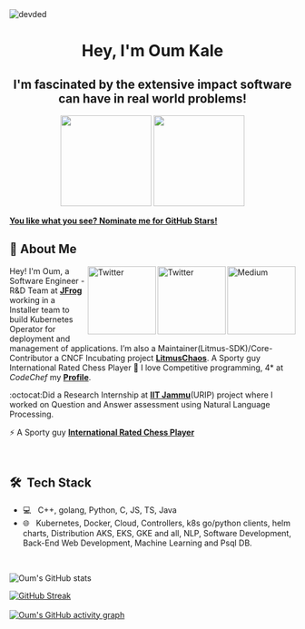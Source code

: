 <!--
**oumkale/oumkale** is a ✨ _special_ ✨ repository because its `README.md` (this file) appears on your GitHub profile.

Here are some ideas to get you started:

- 🔭 I’m currently working on ...

- 🌱 I’m currently learning ...
- 👯 I’m looking to collaborate on ...
- 🤔 I’m looking for help with ...
- 💬 Ask me about ...
- 📫 How to reach me: ...
- 😄 Pronouns: ...
- ⚡ Fun fact: ...
-->
<img src="https://komarev.com/ghpvc/?username=oumkale" alt="devded" /> 
<h1 align="center">Hey, I'm Oum Kale</h1> 
<h2 align="center">I'm fascinated by the extensive impact software can have in real world problems!</h2>

<p align="center"> <img src="https://octodex.github.com/images/daftpunktocat-thomas.gif" height="160px" width="160px"> <img src="https://octodex.github.com/images/daftpunktocat-guy.gif" height="160px" width="160px"> </p>

   [**You like what you see? Nominate me for GitHub Stars!**](https://stars.github.com/nominate/)

   ## :wave: About Me 
<a href="https://oumkalecoding.medium.com/placement-coding-interview-preparation-for-juniors-fe99184df6ba" target="_blank"><img src="https://cdn4.iconfinder.com/data/icons/social-media-rounded-corners/512/Medium_rounded_cr-512.png" height="120px" width="120px" alt="Medium" align="right"></a>
<a href="https://twitter.com/oumkale" target="_blank"><img src="https://cdn2.iconfinder.com/data/icons/social-media-2199/64/social_media_isometric_6-twitter-512.png" height="120px" width="120px" alt="Twitter" align="right"></a>
<a href="https://www.linkedin.com/in/oumnkale/" target="_blank"><img src="https://cdn2.iconfinder.com/data/icons/social-media-2199/64/social_media_isometric_14-linkedin-512.png" height="120px" width="120px" alt="Twitter" align="right"></a>
Hey! I'm Oum, a Software Engineer - R&D Team at [**JFrog**](https://www.jfrog.com/) working in a Installer team to build Kubernetes Operator for deployment and management of applications.
I’m also a Maintainer(Litmus-SDK)/Core-Contributor a CNCF Incubating project [**LitmusChaos**](https://github.com/litmuschaos). A Sporty guy International Rated Chess Player
💖 I love Competitive programming, 4* at *CodeChef* my [**Profile**](https://www.codechef.com/users/oumkale).


:octocat:Did a Research Internship at [**IIT Jammu**](https://www.iitjammu.ac.in/)(URIP) project where I worked on Question and Answer assessment using Natural Language Processing.

 

⚡ A Sporty guy [**International Rated Chess Player**](https://ratings.fide.com/profile/25062450)

<br> 

## 🛠 &nbsp;Tech Stack

- 💻 &nbsp;
 C++, golang, Python, C, JS, TS, Java
- 🌐 &nbsp;
Kubernetes, Docker, Cloud, Controllers, k8s go/python clients, helm charts, Distribution AKS, EKS, GKE and all, NLP, Software Development, Back-End Web Development, Machine Learning and Psql DB.
<br/>

   ![Oum's GitHub stats](https://github-readme-stats.vercel.app/api/?username=oumkale&theme=prussian&show_icons=true&count_private=true)
  
   [![GitHub Streak](http://github-readme-streak-stats.herokuapp.com?user=oumkale&theme=prussian&hide_border=true)](https://git.io/streak-stats)
   <br />
   <br />
   [![Oum's GitHub activity graph](https://activity-graph.herokuapp.com/graph?username=oumkale&theme=xcode)](https://git.io/oumkale)
   <br />
 

<!-- &nbsp;<img align="center" src="https://github-readme-stats.vercel.app/api?username=oumkale&show_icons=true&locale=en&count_private=true&include_all_commits=true" alt="oumkale" /> -->

